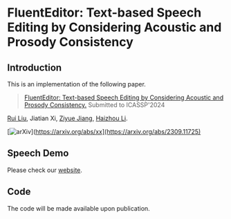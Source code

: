 # FluentEditor: Text-based Speech Editing by Considering Acoustic and Prosody Consistency
 

## Introduction
This is an implementation of the following paper.
> [FluentEditor: Text-based Speech Editing by Considering Acoustic and Prosody Consistency.](https://arxiv.org/abs/xx)
> Submitted to ICASSP'2024

 [Rui Liu](https://ttslr.github.io/), Jiatian Xi, [Ziyue Jiang](https://scholar.google.com/citations?user=wDgSBssAAAAJ&hl=zh-CN), [Haizhou Li](https://colips.org/~eleliha/).
 

[![arXiv](https://img.shields.io/badge/arXiv-Paper-<COLOR>.svg)](https://arxiv.org/abs/xx](https://arxiv.org/abs/2309.11725)


## Speech Demo

Please check our [website](https://AI-S2-Lab.github.io/FluentEditor).

## Code

The code will be made available upon publication.

